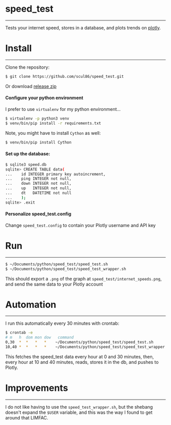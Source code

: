 # speed_test
---
Tests your internet speed, stores in a database, and plots trends on [plotly](https://plot.ly).

# Install
---
Clone the repository:
```sh
$ git clone https://github.com/scul86/speed_test.git
```
Or download [release zip](https://github.com/scul86/speed_test/releases)

#### Configure your python environment
I prefer to use `virtualenv` for my python environment...
```sh
$ virtualenv -p python3 venv
$ venv/bin/pip install -r requirements.txt
```
Note, you might have to install `Cython` as well:
```sh
$ venv/bin/pip install Cython
```

#### Set up the database:
```sh
$ sqlite3 speed.db
sqlite> CREATE TABLE data(
...    id INTEGER primary key autoincrement,
...    ping INTEGER not null,
...    down INTEGER not null,
...    up   INTEGER not null,
...    dt   DATETIME not null
...    );
sqlite> .exit
```

#### Personalize speed_test.config
Change `speed_test.config` to contain your Plotly username and API key

# Run
---
```sh
$ ~/Documents/python/speed_test/speed_test.sh
$ ~/Documents/python/speed_test/speed_test_wrapper.sh
```
This should export a `.png` of the graph at `speed_test/internet_speeds.png`, and send the same data to your Plotly account

# Automation
---
I run this automatically every 30 minutes with crontab:
```sh
$ crontab -e
# m   h  dom mon dow   command
0,30  *  *   *   *    ~/Documents/python/speed_test/speed_test.sh
10,40 *  *   *   *    ~/Documents/python/speed_test/speed_test_wrapper.sh
```
This fetches the speed_test data every hour at 0 and 30 minutes, then, every hour at 10 and 40 minutes, reads, stores it in the db, and pushes to Plotly.

# Improvements
---
I do not like having to use the `speed_test_wrapper.sh`, but the shebang doesn't expand the `$USER` variable, and this was the way I found to get around that LIMFAC.
